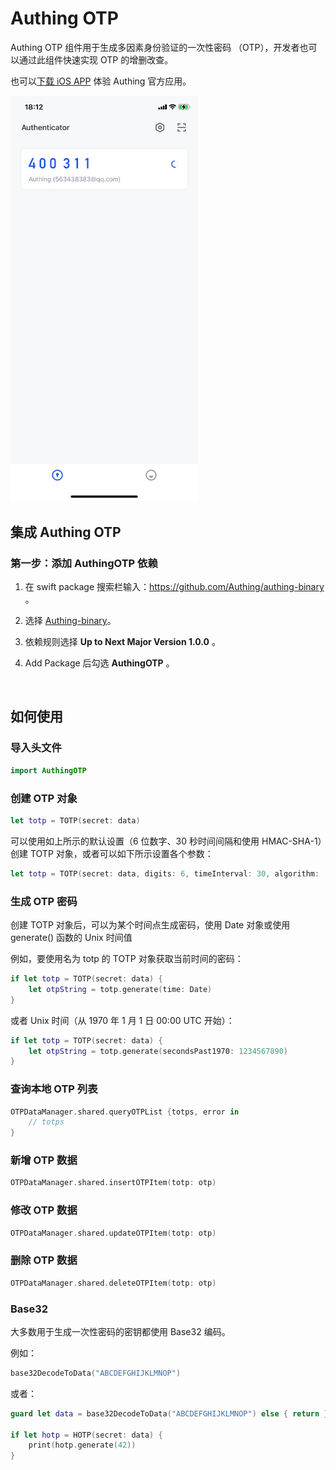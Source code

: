 # Authing OTP

<LastUpdated/>

Authing OTP 组件用于生成多因素身份验证的一次性密码 （OTP），开发者也可以通过此组件快速实现 OTP 的增删改查。

也可以[下载 iOS APP](https://apps.apple.com/cn/app/authing-%E4%BB%A4%E7%89%8C/id1603744061) 体验 Authing 官方应用。

<img src="./image/otp.png" alt="drawing" width="300"/>

## 集成 Authing OTP

### 第一步：添加 AuthingOTP 依赖

1. 在 swift package 搜索栏输入：https://github.com/Authing/authing-binary 。

2. 选择 [Authing-binary](https://github.com/Authing/authing-binary)。

3. 依赖规则选择 **Up to Next Major Version 1.0.0** 。

4. Add Package 后勾选 **AuthingOTP** 。

<br>

## 如何使用

### 导入头文件
```swift
import AuthingOTP
```

### 创建 OTP 对象
```swift
let totp = TOTP(secret: data)
```
可以使用如上所示的默认设置（6 位数字、30 秒时间间隔和使用 HMAC-SHA-1）创建 TOTP 对象，或者可以如下所示设置各个参数：

```swift
let totp = TOTP(secret: data, digits: 6, timeInterval: 30, algorithm: .sha1)
```

### 生成 OTP 密码
创建 TOTP 对象后，可以为某个时间点生成密码，使用 Date 对象或使用 generate() 函数的 Unix 时间值

例如，要使用名为 totp 的 TOTP 对象获取当前时间的密码：
```swift
if let totp = TOTP(secret: data) {
    let otpString = totp.generate(time: Date)
}
```

或者 Unix 时间（从 1970 年 1 月 1 日 00:00 UTC 开始）：
```swift
if let totp = TOTP(secret: data) {
    let otpString = totp.generate(secondsPast1970: 1234567890)
}
```

### 查询本地 OTP 列表

```swift
OTPDataManager.shared.queryOTPList {totps, error in
    // totps
}
```

### 新增 OTP 数据

```swift
OTPDataManager.shared.insertOTPItem(totp: otp)
```

### 修改 OTP 数据

```swift
OTPDataManager.shared.updateOTPItem(totp: otp)
```

### 删除 OTP 数据

```swift
OTPDataManager.shared.deleteOTPItem(totp: otp)
```

### Base32
大多数用于生成一次性密码的密钥都使用 Base32 编码。 

例如：
```swift
base32DecodeToData("ABCDEFGHIJKLMNOP")
```
或者：
```swift
guard let data = base32DecodeToData("ABCDEFGHIJKLMNOP") else { return }

if let hotp = HOTP(secret: data) {
    print(hotp.generate(42))
}
```
